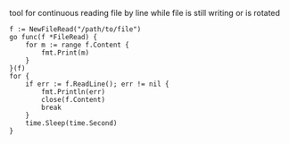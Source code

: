 tool for continuous reading file by line while file is still writing or is rotated 

```
f := NewFileRead("/path/to/file")
go func(f *FileRead) {
	for m := range f.Content {
		fmt.Print(m)
	}
}(f)
for {
	if err := f.ReadLine(); err != nil {
		fmt.Println(err)
		close(f.Content)
		break
	}
	time.Sleep(time.Second)
}
```